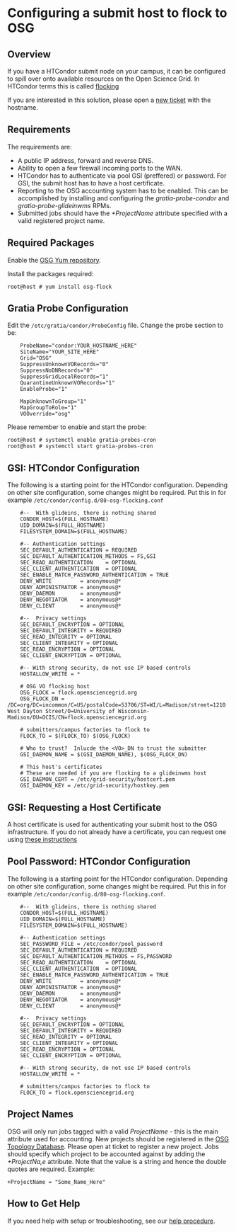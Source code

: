 Configuring a submit host to flock to OSG
=========================================

Overview
--------

If you have a HTCondor submit node on your campus, it can be configured
to spill over onto available resources on the Open Science Grid. In
HTCondor terms this is called [flocking](https://research.cs.wisc.edu/htcondor/manual/latest/ConnectingHTCondorPoolswithFlocking.html)

If you are interested in this solution, please open a
[new ticket](https://support.opensciencegrid.org/helpdesk/tickets/new) with the hostname.

Requirements
------------

The requirements are:

* A public IP address, forward and reverse DNS.
* Ability to open a few firewall incoming ports to the WAN.
* HTCondor has to authenticate via pool GSI (preffered) or password. For GSI, the submit host
   has to have a host certificate.
* Reporting to the OSG accounting system has to be enabled. This can
   be accomplished by installing and configuring the *gratia-probe-condor* and *gratia-probe-glideinwms* RPMs.
* Submitted jobs should have the *+ProjectName* attribute specified with
   a valid registered project name.


Required Packages
-----------------

Enable the [OSG Yum repository](/common/yum/).

Install the packages required:

```console
root@host # yum install osg-flock
```

Gratia Probe Configuration
--------------------------

Edit the `/etc/gratia/condor/ProbeConfig` file. Change the probe section to be:

```file
    ProbeName="condor:YOUR_HOSTNAME_HERE"
    SiteName="YOUR_SITE_HERE"
    Grid="OSG"
    SuppressUnknownVORecords="0"
    SuppressNoDNRecords="0"
    SuppressGridLocalRecords="1"
    QuarantineUnknownVORecords="1"
    EnableProbe="1"

    MapUnknownToGroup="1"
    MapGroupToRole="1"
    VOOverride="osg"
```

Please remember to enable and start the probe:

```console
root@host # systemctl enable gratia-probes-cron
root@host # systemctl start gratia-probes-cron
```

GSI: HTCondor Configuration
---------------------------

The following is a starting point for the HTCondor configuration. Depending on other
site configuration, some changes might be required. Put this in for example
`/etc/condor/config.d/80-osg-flocking.conf`

```file
    #--  With glideins, there is nothing shared
    CONDOR_HOST=$(FULL_HOSTNAME)
    UID_DOMAIN=$(FULL_HOSTNAME)
    FILESYSTEM_DOMAIN=$(FULL_HOSTNAME)
    
    #-- Authentication settings
    SEC_DEFAULT_AUTHENTICATION = REQUIRED
    SEC_DEFAULT_AUTHENTICATION_METHODS = FS,GSI
    SEC_READ_AUTHENTICATION    = OPTIONAL
    SEC_CLIENT_AUTHENTICATION  = OPTIONAL
    SEC_ENABLE_MATCH_PASSWORD_AUTHENTICATION = TRUE
    DENY_WRITE         = anonymous@*
    DENY_ADMINISTRATOR = anonymous@*
    DENY_DAEMON        = anonymous@*
    DENY_NEGOTIATOR    = anonymous@*
    DENY_CLIENT        = anonymous@*
    
    #--  Privacy settings
    SEC_DEFAULT_ENCRYPTION = OPTIONAL
    SEC_DEFAULT_INTEGRITY = REQUIRED
    SEC_READ_INTEGRITY = OPTIONAL
    SEC_CLIENT_INTEGRITY = OPTIONAL
    SEC_READ_ENCRYPTION = OPTIONAL
    SEC_CLIENT_ENCRYPTION = OPTIONAL
    
    #-- With strong security, do not use IP based controls
    HOSTALLOW_WRITE = *

    # OSG VO flocking host
    OSG_FLOCK = flock.opensciencegrid.org
    OSG_FLOCK_DN = /DC=org/DC=incommon/C=US/postalCode=53706/ST=WI/L=Madison/street=1210 West Dayton Street/O=University of Wisconsin-Madison/OU=OCIS/CN=flock.opensciencegrid.org

    # submitters/campus factories to flock to
    FLOCK_TO = $(FLOCK_TO) $(OSG_FLOCK)

    # Who to trust?  Inlucde the <VO>_DN to trust the submitter
    GSI_DAEMON_NAME = $(GSI_DAEMON_NAME), $(OSG_FLOCK_DN)

    # This host's certificates
    # These are needed if you are flocking to a glideinwms host
    GSI_DAEMON_CERT = /etc/grid-security/hostcert.pem
    GSI_DAEMON_KEY = /etc/grid-security/hostkey.pem
```

GSI: Requesting a Host Certificate
---------------------------------

A host certificate is used for authenticating your submit host to the OSG
infrastructure. If you do not already have a certificate, you can request one
using [these instructions](/security/host-certs/)

Pool Password: HTCondor Configuration
-------------------------------------

The following is a starting point for the HTCondor configuration. Depending on other
site configuration, some changes might be required. Put this in for example
`/etc/condor/config.d/80-osg-flocking.conf`.

```file
    #--  With glideins, there is nothing shared
    CONDOR_HOST=$(FULL_HOSTNAME)
    UID_DOMAIN=$(FULL_HOSTNAME)
    FILESYSTEM_DOMAIN=$(FULL_HOSTNAME)
    
    #-- Authentication settings
    SEC_PASSWORD_FILE = /etc/condor/pool_password
    SEC_DEFAULT_AUTHENTICATION = REQUIRED
    SEC_DEFAULT_AUTHENTICATION_METHODS = FS,PASSWORD
    SEC_READ_AUTHENTICATION    = OPTIONAL
    SEC_CLIENT_AUTHENTICATION  = OPTIONAL
    SEC_ENABLE_MATCH_PASSWORD_AUTHENTICATION = TRUE
    DENY_WRITE         = anonymous@*
    DENY_ADMINISTRATOR = anonymous@*
    DENY_DAEMON        = anonymous@*
    DENY_NEGOTIATOR    = anonymous@*
    DENY_CLIENT        = anonymous@*
    
    #--  Privacy settings
    SEC_DEFAULT_ENCRYPTION = OPTIONAL
    SEC_DEFAULT_INTEGRITY = REQUIRED
    SEC_READ_INTEGRITY = OPTIONAL
    SEC_CLIENT_INTEGRITY = OPTIONAL
    SEC_READ_ENCRYPTION = OPTIONAL
    SEC_CLIENT_ENCRYPTION = OPTIONAL
    
    #-- With strong security, do not use IP based controls
    HOSTALLOW_WRITE = *
    
    # submitters/campus factories to flock to
    FLOCK_TO = flock.opensciencegrid.org
```    



Project Names
-------------

OSG will only run jobs tagged with a valid *ProjectName* - this is the main attribute
used for accounting. New projects should be registered in the
[OSG Topology Database](https://github.com/opensciencegrid/topology/blob/master/README.md).
Please open at ticket to register a new project.
Jobs should specify which project to be accounted against by adding
the *+ProjectNa,e* attribute. Note that the value is a string and hence
the double quotes are required.  Example:

```file
+ProjectName = "Some_Name_Here"
```

How to Get Help
---------------

If you need help with setup or troubleshooting, see our [help procedure](/common/help).